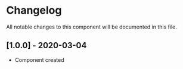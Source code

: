 # Changelog
All notable changes to this component will be documented in this file.

## [1.0.0] - 2020-03-04
- Component created
